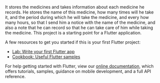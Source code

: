 
It stores the medicines and takes information about each medicine he records. He stores the name of this medicine, how many times will he take it, and the period during which he will take the medicine, and every how many hours, so that I send him a notice with the name of the medicine, and also a note that he can record so that he can take care of him while taking the medicine.
This project is a starting point for a Flutter application.

A few resources to get you started if this is your first Flutter project:

- [Lab: Write your first Flutter app](https://flutter.dev/docs/get-started/codelab)
- [Cookbook: Useful Flutter samples](https://flutter.dev/docs/cookbook)

For help getting started with Flutter, view our
[online documentation](https://flutter.dev/docs), which offers tutorials,
samples, guidance on mobile development, and a full API reference.
